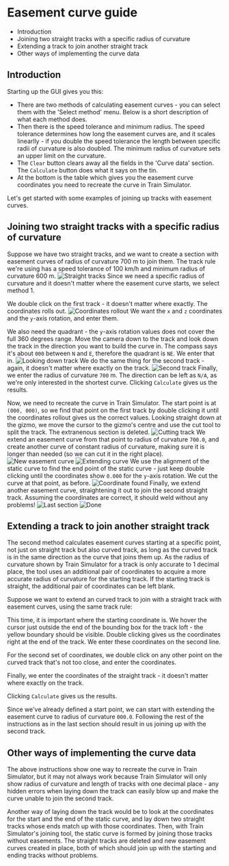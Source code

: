 # Easement curve guide

- Introduction
- Joining two straight tracks with a specific radius of curvature
- Extending a track to join another straight track
- Other ways of implementing the curve data

## Introduction

Starting up the GUI gives you this:

- There are two methods of calculating easement curves - you can select them with the 'Select method' menu. Below is a short description of what each method does.
- Then there is the speed tolerance and minimum radius. The speed tolerance determines how long the easement curves are, and it scales linearlly - if you double the speed tolerance the length between specific radii of curvature is also doubled. The minimum radius of curvature sets an upper limit on the curvature.
- The `Clear` button clears away all the fields in the 'Curve data' section. The `Calculate` button does what it says on the tin.
- At the bottom is the table which gives you the easement curve coordinates you need to recreate the curve in Train Simulator.

Let's get started with some examples of joining up tracks with easement curves.

## Joining two straight tracks with a specific radius of curvature

Suppose we have two straight tracks, and we want to create a section with easement curves of radius of curvature 700 m to join them. The track rule we're using has a speed tolerance of 100 km/h and minimum radius of curvature 600 m.
![Straight tracks](images/guide_01.jpg)
Since we need a specific radius of curvature and it doesn't matter where the easement curve starts, we select method 1.

We double click on the first track - it doesn't matter where exactly. The coordinates rolls out.
![Coordinates rollout](images/guide_02.jpg)
We want the `x` and `z` coordinates and the `y`-axis rotation, and enter them.

We also need the quadrant - the `y`-axis rotation values does not cover the full 360 degrees range. Move the camera down to the track and look down the track in the direction you want to build the curve in. The compass says it's about `000` between `N` and `E`, therefore the quadrant is `NE`. We enter that in.
![Looking down track](images/guide_03.jpg)
We do the same thing for the second track - again, it doesn't matter where exactly on the track.
![Second track](images/guide_04.jpg)
Finally, we enter the radius of curvature `700` m. The direction can be left as `N/A`, as we're only interested in the shortest curve. Clicking `Calculate` gives us the results.

Now, we need to recreate the curve in Train Simulator. The start point is at `(000, 000)`, so we find that point on the first track by double clicking it until the coordinates rollout gives us the correct values.
Looking straight down at the gizmo, we move the cursor to the gizmo's centre and use the cut tool to split the track. The extranenous section is deleted.
![Cutting track](images/guide_05.jpg)
We extend an easement curve from that point to radius of curvature `700.0`, and create another curve of constant radius of curvature, making sure it is longer than needed (so we can cut it in the right place).
![New easement curve](images/guide_06.jpg)
![Extending curve](images/guide_07.jpg)
We use the alignment of the static curve to find the end point of the static curve - just keep double clicking until the coordinates show `0.000` for the `y`-axis rotation. We cut the curve at that point, as before.
![Coordinate found](images/guide_08.jpg)
Finally, we extend another easement curve, straightening it out to join the second straight track. Assuming the coordinates are correct, it should weld without any problems!
![Last section](images/guide_09.jpg)
![Done](images/guide_10.jpg)

## Extending a track to join another straight track

The second method calculates easement curves starting at a specific point, not just on straight track but also curved track, as long as the curved track is in the same direction as the curve that joins them up. As the radius of curvature shown by Train Simulator for a track is only accurate to 1 decimal place, the tool uses an additional pair of coordinates to acquire a more accurate radius of curvature for the starting track. If the starting track is straight, the additional pair of coordinates can be left blank.

Suppose we want to extend an curved track to join with a straight track with easement curves, using the same track rule:

This time, it is important where the starting coordinate is. We hover the cursor just outside the end of the bounding box for the track loft - the yellow boundary should be visible. Double clicking gives us the coordinates right at the end of the track. We enter these coordinates on the second line.

For the second set of coordinates, we double click on any other point on the curved track that's not too close, and enter the coordinates.

Finally, we enter the coordinates of the straight track - it doesn't matter where exactly on the track.

Clicking `Calculate` gives us the results.

Since we've already defined a start point, we can start with extending the easement curve to radius of curvature `000.0`. Following the rest of the instructions as in the last section should result in us joining up with the second track.


## Other ways of implementing the curve data

The above instructions show one way to recreate the curve in Train Simulator, but it may not always work because Train Simulator will only show radius of curvature and length of tracks with one decimal place - any hidden errors when laying down the track can easily blow up and make the curve unable to join the second track.

Another way of laying down the track would be to look at the coordinates for the start and the end of the static curve, and lay down two straight tracks whose ends match up with those coordinates. Then, with Train Simulator's joining tool, the static curve is formed by joining those tracks without easements. The straight tracks are deleted and new easement curves created in place, both of which should join up with the starting and ending tracks without problems.